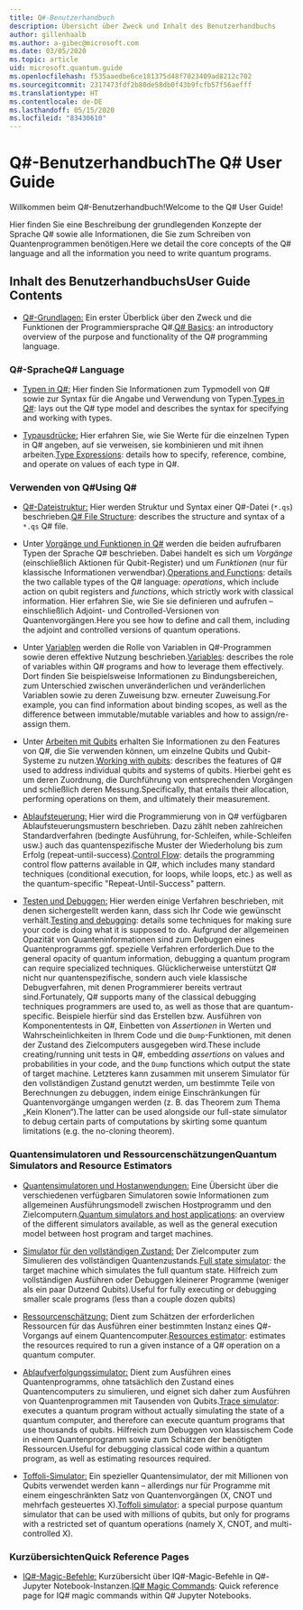 ```yaml
---
title: Q#-Benutzerhandbuch
description: Übersicht über Zweck und Inhalt des Benutzerhandbuchs
author: gillenhaalb
ms.author: a-gibec@microsoft.com
ms.date: 03/05/2020
ms.topic: article
uid: microsoft.quantum.guide
ms.openlocfilehash: f535aaedbe6ce181375d48f7023409ad8212c702
ms.sourcegitcommit: 2317473fdf2b80de58db0f43b9fcfb57f56aefff
ms.translationtype: HT
ms.contentlocale: de-DE
ms.lasthandoff: 05/15/2020
ms.locfileid: "83430610"
---
```

# <a name="the-q-user-guide"></a><span data-ttu-id="6dd2c-103">Q#-Benutzerhandbuch</span><span class="sxs-lookup"><span data-stu-id="6dd2c-103">The Q# User Guide</span></span>

<span data-ttu-id="6dd2c-104">Willkommen beim Q#-Benutzerhandbuch!</span><span class="sxs-lookup"><span data-stu-id="6dd2c-104">Welcome to the Q# User Guide!</span></span> 

<span data-ttu-id="6dd2c-105">Hier finden Sie eine Beschreibung der grundlegenden Konzepte der Sprache Q# sowie alle Informationen, die Sie zum Schreiben von Quantenprogrammen benötigen.</span><span class="sxs-lookup"><span data-stu-id="6dd2c-105">Here we detail the core concepts of the Q# language and all the information you need to write quantum programs.</span></span>

## <a name="user-guide-contents"></a><span data-ttu-id="6dd2c-106">Inhalt des Benutzerhandbuchs</span><span class="sxs-lookup"><span data-stu-id="6dd2c-106">User Guide Contents</span></span>

- <span data-ttu-id="6dd2c-107">[Q#-Grundlagen:](xref:microsoft.quantum.guide.basics) Ein erster Überblick über den Zweck und die Funktionen der Programmiersprache Q#.</span><span class="sxs-lookup"><span data-stu-id="6dd2c-107">[Q# Basics](xref:microsoft.quantum.guide.basics): an introductory overview of the purpose and functionality of the Q# programming language.</span></span> 

### <a name="q-language"></a><span data-ttu-id="6dd2c-108">Q#-Sprache</span><span class="sxs-lookup"><span data-stu-id="6dd2c-108">Q# Language</span></span>

- <span data-ttu-id="6dd2c-109">[Typen in Q#:](xref:microsoft.quantum.guide.types) Hier finden Sie Informationen zum Typmodell von Q# sowie zur Syntax für die Angabe und Verwendung von Typen.</span><span class="sxs-lookup"><span data-stu-id="6dd2c-109">[Types in Q#](xref:microsoft.quantum.guide.types): lays out the Q# type model and describes the syntax for specifying and working with types.</span></span>

- <span data-ttu-id="6dd2c-110">[Typausdrücke:](xref:microsoft.quantum.guide.expressions) Hier erfahren Sie, wie Sie Werte für die einzelnen Typen in Q# angeben, auf sie verweisen, sie kombinieren und mit ihnen arbeiten.</span><span class="sxs-lookup"><span data-stu-id="6dd2c-110">[Type Expressions](xref:microsoft.quantum.guide.expressions): details how to specify, reference, combine, and operate on values of each type in Q#.</span></span> 

### <a name="using-q"></a><span data-ttu-id="6dd2c-111">Verwenden von Q#</span><span class="sxs-lookup"><span data-stu-id="6dd2c-111">Using Q#</span></span>

- <span data-ttu-id="6dd2c-112">[Q#-Dateistruktur:](xref:microsoft.quantum.guide.filestructure) Hier werden Struktur und Syntax einer Q#-Datei (`*.qs`) beschrieben.</span><span class="sxs-lookup"><span data-stu-id="6dd2c-112">[Q# File Structure](xref:microsoft.quantum.guide.filestructure): describes the structure and syntax of a `*.qs` Q# file.</span></span>

- <span data-ttu-id="6dd2c-113">Unter [Vorgänge und Funktionen in Q#](xref:microsoft.quantum.guide.operationsfunctions) werden die beiden aufrufbaren Typen der Sprache Q# beschrieben. Dabei handelt es sich um *Vorgänge* (einschließlich Aktionen für Qubit-Register) und um *Funktionen* (nur für klassische Informationen verwendbar).</span><span class="sxs-lookup"><span data-stu-id="6dd2c-113">[Operations and Functions](xref:microsoft.quantum.guide.operationsfunctions): details the two callable types of the Q# language: *operations*, which include action on qubit registers and *functions*, which strictly work with classical information.</span></span> 
    <span data-ttu-id="6dd2c-114">Hier erfahren Sie, wie Sie sie definieren und aufrufen – einschließlich Adjoint- und Controlled-Versionen von Quantenvorgängen.</span><span class="sxs-lookup"><span data-stu-id="6dd2c-114">Here you see how to define and call them, including the adjoint and controlled versions of quantum operations.</span></span>

- <span data-ttu-id="6dd2c-115">Unter [Variablen](xref:microsoft.quantum.guide.variables) werden die Rolle von Variablen in Q#-Programmen sowie deren effektive Nutzung beschrieben.</span><span class="sxs-lookup"><span data-stu-id="6dd2c-115">[Variables](xref:microsoft.quantum.guide.variables): describes the role of variables within Q# programs and how to leverage them effectively.</span></span> 
    <span data-ttu-id="6dd2c-116">Dort finden Sie beispielsweise Informationen zu Bindungsbereichen, zum Unterschied zwischen unveränderlichen und veränderlichen Variablen sowie zu deren Zuweisung bzw. erneuter Zuweisung.</span><span class="sxs-lookup"><span data-stu-id="6dd2c-116">For example, you can find information about binding scopes, as well as the difference between immutable/mutable variables and how to assign/re-assign them.</span></span>

- <span data-ttu-id="6dd2c-117">Unter [Arbeiten mit Qubits](xref:microsoft.quantum.guide.qubits) erhalten Sie Informationen zu den Features von Q#, die Sie verwenden können, um einzelne Qubits und Qubit-Systeme zu nutzen.</span><span class="sxs-lookup"><span data-stu-id="6dd2c-117">[Working with qubits](xref:microsoft.quantum.guide.qubits): describes the features of Q# used to address individual qubits and systems of qubits.</span></span> 
    <span data-ttu-id="6dd2c-118">Hierbei geht es um deren Zuordnung, die Durchführung von entsprechenden Vorgängen und schließlich deren Messung.</span><span class="sxs-lookup"><span data-stu-id="6dd2c-118">Specifically, that entails their allocation, performing operations on them, and ultimately their measurement.</span></span> 

- <span data-ttu-id="6dd2c-119">[Ablaufsteuerung:](xref:microsoft.quantum.guide.controlflow) Hier wird die Programmierung von in Q# verfügbaren Ablaufsteuerungsmustern beschrieben. Dazu zählt neben zahlreichen Standardverfahren (bedingte Ausführung, for-Schleifen, while-Schleifen usw.) auch das quantenspezifische Muster der Wiederholung bis zum Erfolg (repeat-until-success).</span><span class="sxs-lookup"><span data-stu-id="6dd2c-119">[Control Flow](xref:microsoft.quantum.guide.controlflow): details the programming control flow patterns available in Q#, which includes many standard techniques (conditional execution, for loops, while loops, etc.) as well as the quantum-specific "Repeat-Until-Success" pattern.</span></span>

- <span data-ttu-id="6dd2c-120">[Testen und Debuggen:](xref:microsoft.quantum.guide.testingdebugging) Hier werden einige Verfahren beschrieben, mit denen sichergestellt werden kann, dass sich Ihr Code wie gewünscht verhält.</span><span class="sxs-lookup"><span data-stu-id="6dd2c-120">[Testing and debugging](xref:microsoft.quantum.guide.testingdebugging): details some techniques for making sure your code is doing what it is supposed to do.</span></span> 
    <span data-ttu-id="6dd2c-121">Aufgrund der allgemeinen Opazität von Quanteninformationen sind zum Debuggen eines Quantenprogramms ggf. spezielle Verfahren erforderlich.</span><span class="sxs-lookup"><span data-stu-id="6dd2c-121">Due to the general opacity of quantum information, debugging a quantum program can require specialized techniques.</span></span> 
    <span data-ttu-id="6dd2c-122">Glücklicherweise unterstützt Q# nicht nur quantenspezifische, sondern auch viele klassische Debugverfahren, mit denen Programmierer bereits vertraut sind.</span><span class="sxs-lookup"><span data-stu-id="6dd2c-122">Fortunately, Q# supports many of the classical debugging techniques programmers are used to, as well as those that are quantum-specific.</span></span> <span data-ttu-id="6dd2c-123">Beispiele hierfür sind das Erstellen bzw. Ausführen von Komponententests in Q#, Einbetten von *Assertionen* in Werten und Wahrscheinlichkeiten in Ihrem Code und die `Dump`-Funktionen, mit denen der Zustand des Zielcomputers ausgegeben wird.</span><span class="sxs-lookup"><span data-stu-id="6dd2c-123">These include creating/running unit tests in Q#, embedding *assertions* on values and probabilities in your code, and the `Dump` functions which output the state of target machine.</span></span> 
    <span data-ttu-id="6dd2c-124">Letzteres kann zusammen mit unserem Simulator für den vollständigen Zustand genutzt werden, um bestimmte Teile von Berechnungen zu debuggen, indem einige Einschränkungen für Quantenvorgänge umgangen werden (z. B. das Theorem zum Thema „Kein Klonen“).</span><span class="sxs-lookup"><span data-stu-id="6dd2c-124">The latter can be used alongside our full-state simulator to debug certain parts of computations by skirting some quantum limitations (e.g. the no-cloning theorem).</span></span>

### <a name="quantum-simulators-and-resource-estimators"></a><span data-ttu-id="6dd2c-125">Quantensimulatoren und Ressourcenschätzungen</span><span class="sxs-lookup"><span data-stu-id="6dd2c-125">Quantum Simulators and Resource Estimators</span></span>

- <span data-ttu-id="6dd2c-126">[Quantensimulatoren und Hostanwendungen:](xref:microsoft.quantum.machines) Eine Übersicht über die verschiedenen verfügbaren Simulatoren sowie Informationen zum allgemeinen Ausführungsmodell zwischen Hostprogramm und den Zielcomputern.</span><span class="sxs-lookup"><span data-stu-id="6dd2c-126">[Quantum simulators and host applications](xref:microsoft.quantum.machines): an overview of the different simulators available, as well as the general execution model between host program and target machines.</span></span>

- <span data-ttu-id="6dd2c-127">[Simulator für den vollständigen Zustand:](xref:microsoft.quantum.machines.full-state-simulator) Der Zielcomputer zum Simulieren des vollständigen Quantenzustands.</span><span class="sxs-lookup"><span data-stu-id="6dd2c-127">[Full state simulator](xref:microsoft.quantum.machines.full-state-simulator): the target machine which simulates the full quantum state.</span></span> <span data-ttu-id="6dd2c-128">Hilfreich zum vollständigen Ausführen oder Debuggen kleinerer Programme (weniger als ein paar Dutzend Qubits).</span><span class="sxs-lookup"><span data-stu-id="6dd2c-128">Useful for fully executing or debugging smaller scale programs (less than a couple dozen qubits)</span></span>

- <span data-ttu-id="6dd2c-129">[Ressourcenschätzung:](xref:microsoft.quantum.machines.resources-estimator) Dient zum Schätzen der erforderlichen Ressourcen für das Ausführen einer bestimmten Instanz eines Q#-Vorgangs auf einem Quantencomputer.</span><span class="sxs-lookup"><span data-stu-id="6dd2c-129">[Resources estimator](xref:microsoft.quantum.machines.resources-estimator): estimates the resources required to run a given instance of a Q# operation on a quantum computer.</span></span>

- <span data-ttu-id="6dd2c-130">[Ablaufverfolgungssimulator:](xref:microsoft.quantum.machines.qc-trace-simulator.intro) Dient zum Ausführen eines Quantenprogramms, ohne tatsächlich den Zustand eines Quantencomputers zu simulieren, und eignet sich daher zum Ausführen von Quantenprogrammen mit Tausenden von Qubits.</span><span class="sxs-lookup"><span data-stu-id="6dd2c-130">[Trace simulator](xref:microsoft.quantum.machines.qc-trace-simulator.intro): executes a quantum program without actually simulating the state of a quantum computer, and therefore can execute quantum programs that use thousands of qubits.</span></span> <span data-ttu-id="6dd2c-131">Hilfreich zum Debuggen von klassischem Code in einem Quantenprogramm sowie zum Schätzen der benötigten Ressourcen.</span><span class="sxs-lookup"><span data-stu-id="6dd2c-131">Useful for debugging classical code within a quantum program, as well as estimating resources required.</span></span>

- <span data-ttu-id="6dd2c-132">[Toffoli-Simulator:](xref:microsoft.quantum.machines.toffoli-simulator) Ein spezieller Quantensimulator, der mit Millionen von Qubits verwendet werden kann – allerdings nur für Programme mit einem eingeschränkten Satz von Quantenvorgängen (X, CNOT und mehrfach gesteuertes X).</span><span class="sxs-lookup"><span data-stu-id="6dd2c-132">[Toffoli simulator](xref:microsoft.quantum.machines.toffoli-simulator): a special purpose quantum simulator that can be used with millions of qubits, but only for programs with a restricted set of quantum operations (namely X, CNOT, and multi-controlled X).</span></span>

### <a name="quick-reference-pages"></a><span data-ttu-id="6dd2c-133">Kurzübersichten</span><span class="sxs-lookup"><span data-stu-id="6dd2c-133">Quick Reference Pages</span></span>

- <span data-ttu-id="6dd2c-134">[IQ#-Magic-Befehle:](xref:microsoft.quantum.guide.quickref.iqsharp) Kurzübersicht über IQ#-Magic-Befehle in Q#-Jupyter Notebook-Instanzen.</span><span class="sxs-lookup"><span data-stu-id="6dd2c-134">[IQ# Magic Commands](xref:microsoft.quantum.guide.quickref.iqsharp): Quick reference page for IQ# magic commands within Q# Jupyter Notebooks.</span></span>
